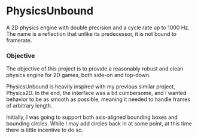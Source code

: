 # PhysicsUnbound
A 2D physics engine with double precision and a cycle rate up to 1000 Hz. The name is a reflection that unlike its predecessor, it is not bound to framerate.


### Objective
The objective of this project is to provide a reasonably robust and clean physics engine for 2D games, both side-on and top-down.

PhysicsUnbound is heavily inspired with my previous similar project, Physics2D. In the end, the interface was a bit cumbersome, and I wanted behavior to be as smooth as possible, meaning it needed to handle frames of arbitrary length.

Initially, I was going to support both axis-aligned bounding boxes and bounding circles. While I may add circles back in at some point, at this time there is little incentive to do so.
